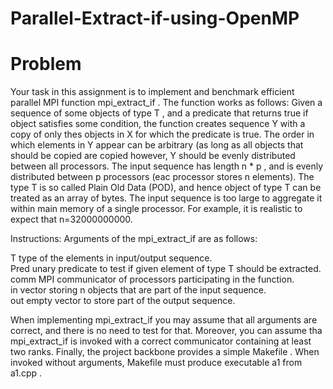 # Parallel-Extract-if-using-OpenMP

# Problem
Your task in this assignment is to implement and benchmark efficient parallel MPI function mpi_extract_if . The function works as follows: Given a sequence of some objects of type T , and a predicate that returns true if object satisfies some condition, the function creates sequence Y with a copy of only thes objects in X for which the predicate is true. The order in which elements in Y appear can be arbitrary (as long as all objects that should be copied are copied however, Y should be evenly distributed between all processors. The input sequence has length n * p , and is evenly distributed between p processors (eac processor stores n elements). The type T is so called Plain Old Data (POD), and hence object of type T can be treated as an array of bytes. The input sequence is too large to aggregate it within main memory of a single processor. For example, it is realistic to expect that n=32000000000.

Instructions:
Arguments of the mpi_extract_if are as follows:<br/>

T type of the elements in input/output sequence.<br/>
Pred unary predicate to test if given element of type T should be extracted.<br/>
comm MPI communicator of processors participating in the function.<br/>
in vector storing n objects that are part of the input sequence.<br/>
out empty vector to store part of the output sequence.<br/>

When implementing mpi_extract_if you may assume that all arguments are correct, and there is no need to test for that. Moreover, you can assume tha mpi_extract_if is invoked with a correct communicator containing at least two ranks. Finally, the project backbone provides a simple Makefile . When invoked without arguments, Makefile must produce executable a1 from a1.cpp .
